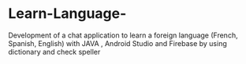 # Learn-Language-
Development of a chat application to learn a foreign language (French, Spanish, English) with JAVA , Android Studio and Firebase by using dictionary and check speller
